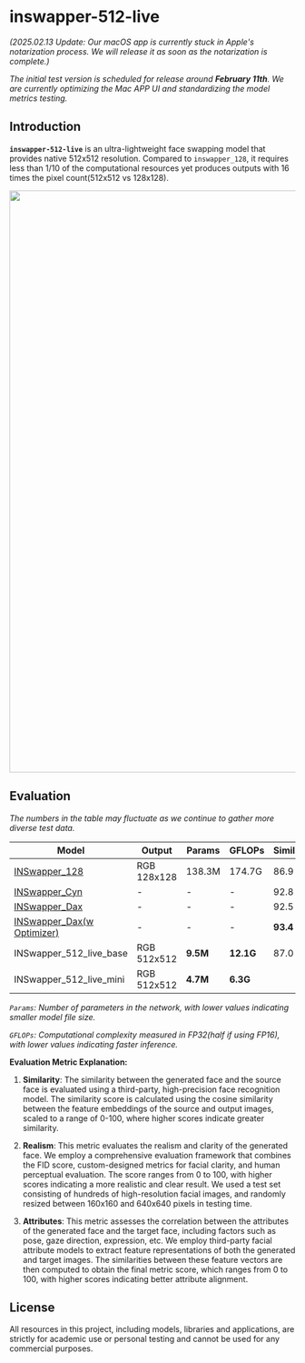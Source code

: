 # inswapper-512-live

*(2025.02.13 Update: Our macOS app is currently stuck in Apple's notarization process. We will release it as soon as the notarization is complete.)*

*The initial test version is scheduled for release around **February 11th**. We are currently optimizing the Mac APP UI and standardizing the model metrics testing.*


## Introduction

**``inswapper-512-live``** is an ultra-lightweight face swapping model that provides native 512x512 resolution. Compared to ``inswapper_128``, it requires less than 1/10 of the computational resources yet produces outputs with 16 times the pixel count(512x512 vs 128x128).

<div align="left">
  <img src="https://github.com/nttstar/insightface-resources/blob/master/images/inswapper_512_live_preview1.gif?raw=true" width="1024"/>
</div>

## Evaluation

*The numbers in the table may fluctuate as we continue to gather more diverse test data.*

| Model                                                                                              | Output      | Params   | GFLOPs    | Similarity | Realism  | Attributes |
| -------------------------------------------------------------------------------------------------- | ----------- | -------- | --------- | ---------- | -------- | ---------- |
| [INSwapper_128](https://github.com/deepinsight/insightface/tree/master/examples/in_swapper)        | RGB 128x128 | 138.3M   | 174.7G    | 86.9       | 63.3     | 78.8       |
| [INSwapper_Cyn](https://www.picsi.ai)                                                              | -           | -        | -         | 92.8       | 75.9     | 80.6       |
| [INSwapper_Dax](https://www.picsi.ai)                                                              | -           | -        | -         | 92.5       | 86.0     | 81.5       |
| [INSwapper_Dax(w Optimizer)](https://www.picsi.ai/docs#-optimizer-and-enhanced-interface-features) | -           | -        | -         | **93.4**   | **90.2** | **87.7**   |
| INSwapper_512_live_base                                                                            | RGB 512x512 | **9.5M** | **12.1G** | 87.0       | 73.7     | 80.1       |
| INSwapper_512_live_mini                                                                            | RGB 512x512 | **4.7M** | **6.3G**  |            |          |            |

*``Params``: Number of parameters in the network, with lower values indicating smaller model file size.* 

*``GFLOPs``: Computational complexity measured in FP32(half if using FP16), with lower values indicating faster inference.* 


**Evaluation Metric Explanation:**

1) **Similarity**: The similarity between the generated face and the source face is evaluated using a third-party, high-precision face recognition model. The similarity score is calculated using the cosine similarity between the feature embeddings of the source and output images, scaled to a range of 0-100, where higher scores indicate greater similarity.

2) **Realism**: This metric evaluates the realism and clarity of the generated face. We employ a comprehensive evaluation framework that combines the FID score, custom-designed metrics for facial clarity, and human perceptual evaluation. The score ranges from 0 to 100, with higher scores indicating a more realistic and clear result. We used a test set consisting of hundreds of high-resolution facial images, and randomly resized between 160x160 and 640x640 pixels in testing time.

3) **Attributes**: This metric assesses the correlation between the attributes of the generated face and the target face, including factors such as pose, gaze direction, expression, etc. We employ third-party facial attribute models to extract feature representations of both the generated and target images. The similarities between these feature vectors are then computed to obtain the final metric score, which ranges from 0 to 100, with higher scores indicating better attribute alignment.

## License

All resources in this project, including models, libraries and applications, are strictly for academic use or personal testing and cannot be used for any commercial purposes. 
